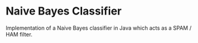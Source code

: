 # Naive Bayes Classifier

Implementation of a Naive Bayes classifier in Java which acts as a SPAM / HAM filter.
